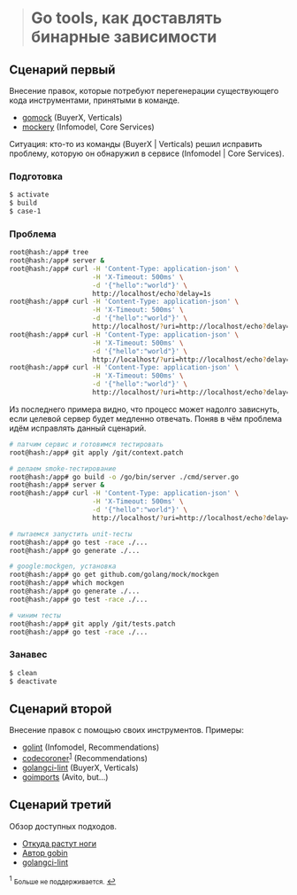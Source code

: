 > # Go tools, как доставлять бинарные зависимости

## Сценарий первый

Внесение правок, которые потребуют перегенерации существующего кода инструментами, принятыми в команде.

- [gomock](https://github.com/golang/mock) (BuyerX, Verticals)
- [mockery](https://github.com/vektra/mockery) (Infomodel, Core Services)

Ситуация: кто-то из команды (BuyerX | Verticals) решил исправить проблему, которую он обнаружил в
сервисе (Infomodel | Core Services).

### Подготовка

```bash
$ activate
$ build
$ case-1
```

### Проблема

```bash
root@hash:/app# tree
root@hash:/app# server &
root@hash:/app# curl -H 'Content-Type: application-json' \
                     -H 'X-Timeout: 500ms' \
                     -d '{"hello":"world"}' \
                     http://localhost/echo?delay=1s
root@hash:/app# curl -H 'Content-Type: application-json' \
                     -H 'X-Timeout: 500ms' \
                     -d '{"hello":"world"}' \
                     http://localhost/?uri=http://localhost/echo?delay=1s
root@hash:/app# curl -H 'Content-Type: application-json' \
                     -H 'X-Timeout: 500ms' \
                     -d '{"hello":"world"}' \
                     http://localhost/?uri=http://localhost/echo?delay=1m
root@hash:/app# curl -H 'Content-Type: application-json' \
                     -H 'X-Timeout: 500ms' \
                     -d '{"hello":"world"}' \
                     http://localhost/?uri=http://localhost/echo?delay=1h
```

Из последнего примера видно, что процесс может надолго зависнуть, если
целевой сервер будет медленно отвечать. Поняв в чём проблема идём исправлять данный сценарий.

```bash
# патчим сервис и готовимся тестировать
root@hash:/app# git apply /git/context.patch

# делаем smoke-тестирование
root@hash:/app# go build -o /go/bin/server ./cmd/server.go
root@hash:/app# server &
root@hash:/app# curl -H 'Content-Type: application-json' \
                     -H 'X-Timeout: 500ms' \
                     -d '{"hello":"world"}' \
                     http://localhost/?uri=http://localhost/echo?delay=1h

# пытаемся запустить unit-тесты
root@hash:/app# go test -race ./...
root@hash:/app# go generate ./...

# google:mockgen, установка
root@hash:/app# go get github.com/golang/mock/mockgen
root@hash:/app# which mockgen
root@hash:/app# go generate ./...
root@hash:/app# go test -race ./...

# чиним тесты
root@hash:/app# git apply /git/tests.patch
root@hash:/app# go test -race ./...
```

### Занавес

```bash
$ clean
$ deactivate
```

## Сценарий второй

Внесение правок с помощью своих инструментов. Примеры:

- [golint](https://github.com/golang/lint) (Infomodel, Recommendations)
- [codecoroner](https://github.com/3rf/codecoroner)<sup id="info-1">[1](#unsupported)</sup> (Recommendations)
- [golangci-lint](https://github.com/golangci/golangci-lint) (BuyerX, Verticals)
- [goimports](https://github.com/kamilsk/go-tools/releases/tag/goimports) (Avito, but...)

## Сценарий третий

Обзор доступных подходов.

- [Откуда растут ноги](https://github.com/golang/go/issues/25922)
- [Автор gobin](https://github.com/myitcv/gobin)
- [golangci-lint](https://github.com/golangci/golangci-lint)

<sup id="unsupported">1</sup> <small>Больше не поддерживается.</small> [↩](#info-1)
